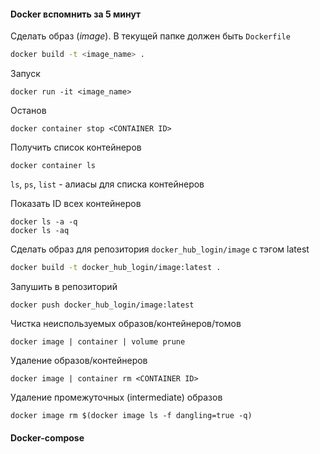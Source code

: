 #### Docker вспомнить за 5 минут

Сделать образ (*image*). В текущей папке должен быть `Dockerfile`

```bash
docker build -t <image_name> .
```

Запуск

```
docker run -it <image_name>
```

Останов

```
docker container stop <CONTAINER ID>
```

Получить список контейнеров

```
docker container ls 
```

`ls`, `ps`, `list` - алиасы для списка контейнеров

Показать ID всех контейнеров

```
docker ls -a -q
docker ls -aq
```

Сделать образ для репозитория `docker_hub_login/image` с тэгом latest

```bash
docker build -t docker_hub_login/image:latest .
```

Запушить в репозиторий

```
docker push docker_hub_login/image:latest
```

Чистка неиспользуемых образов/контейнеров/томов

```
docker image | container | volume prune
```

Удаление образов/контейнеров

```
docker image | container rm <CONTAINER ID>
```

Удаление промежуточных (intermediate) образов

```
docker image rm $(docker image ls -f dangling=true -q)
```



#### Docker-compose

